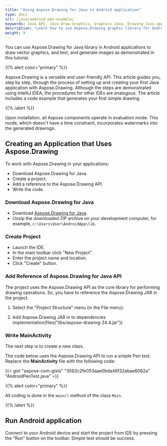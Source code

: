 ```yaml
---
title: "Using Aspose.Drawing for Java in Android application"
type: docs
url: /java/android-pen-example/
keywords: Java API, Java Draw Graphics, Graphics Java, Drawing Java application, Android
description: "Learn how to use Aspose.Drawing graphic library for Android application."
weight: 9
---
```

You can use Aspose.Drawing for Java library in Android applications to draw vector graphics, and text, and generate images as demonstrated in this tutorial.

{{% alert color="primary" %}}

Aspose.Drawing is a versatile and user-friendly API. This article guides you, step by step, through the process of setting up and creating your first Java application with Aspose.Drawing. Although the steps are demonstrated using IntelliJ IDEA, the procedures for other IDEs are analogous. The article includes a code example that generates your first simple drawing.

{{% /alert %}}

Upon installation, all Aspose components operate in evaluation mode. This mode, which doesn't have a time constraint, incorporates watermarks into the generated drawings.

## Creating an Application that Uses Aspose.Drawing

To work with Aspose.Drawing in your applications:

- Download Aspose.Drawing for Java.
- Create a project.
- Add a reference to the Aspose.Drawing API.
- Write the code.

### Download Aspose.Drawing for Java

- Download <a href="https://downloads.aspose.com/drawing/java">Aspose.Drawing for Java</a>.
- Unzip the downloaded ZIP archive on your development computer, for example, `c:\Users\User\AndroidApp\lib`.

### Create Project

- Launch the IDE.
- In the main toolbar click "New Project".
- Enter the project name and location.
- Click "Create" button.


### Add Reference of Aspose.Drawing for Java API

The project uses the Aspose.Drawing API as the core library for performing drawing operations. So, you have to reference the Aspose.Drawing JAR in the project.

1. Select the "Project Structure" menu (in the File menu):

2. Add Aspose.Drawing JAR in to dependencies implementation(files("libs/aspose-drawing-24.4.jar"))


### Write **MainActivity**

The next step is to create a new class.

The code below uses the Aspose.Drawing API to run a simple Pen test. Replace the **MainActivity** file with the following code:

{{< gist "aspose-com-gists" "3562c2fe053aae0bda46f32abae6062a" "AndroidPenTest.java" >}}

{{% alert color="primary" %}}

All coding is done in the `main()` method of the class `Main`.

{{% /alert %}}

## Run Android application

Connect to your Android device and start the project from IDE by pressing the "Run" button on the toolbar. Simple test should be success.


